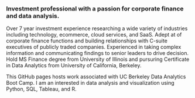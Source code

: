 ### Investment professional with a passion for corporate finance and data analysis. 
Over 7 year investment experience researching a wide variety of industries including technology, ecommerce, cloud services, and SaaS. Adept at of corporate finance functions and building relationships with C-suite executives of publicly traded companies. Experienced in taking complex information and communicating findings to senior leaders to drive decision. Hold MS Finance degree from University of Illinois and pursuring Certificate in Data Analytics from University of California, Berkeley. 

This GitHub pages hosts work associated with UC Berkeley Data Analytics Boot Camp. I am an interested in data analysis and visualization using Python, SQL, Tableau, and R.

<!--
**hishamdewan/hishamdewan** is a ✨ _special_ ✨ repository because its `README.md` (this file) appears on your GitHub profile.

Here are some ideas to get you started:

- 🔭 I’m currently working on ...
- 🌱 I’m currently learning ...
- 👯 I’m looking to collaborate on ...
- 🤔 I’m looking for help with ...
- 💬 Ask me about ...
- 📫 How to reach me: ...
- 😄 Pronouns: ...
- ⚡ Fun fact: ...
-->
